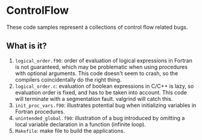 # ControlFlow
These code samples represent a collections of control flow related bugs.

## What is it?
1. `logical_order.f90`: order of evaluation of logical expressions in
    Fortran is not guaranteed, which may be problematic when using
    procedures with optional arguments.  This code doesn't seem to crash,
    so the compilers coincidentally do the right thing.
1. `logical_order.c`: evaluation of boolean expressions in C/C++ is lazy,
    so evaluation order is fixed, and has to be taken into account. This
    code will terminate with a segmentation fault. valgrind will catch
    this.
1. `init_proc_vars.f90`: illustrates potential bug when initializing
    variables in Fortran procedures.
1. `unintended_global.f90`: illustration of a bug introduced by omitting
    a local variable declaration in a function (infinite loop).
1. `Makefile`: make file to build the applications.
